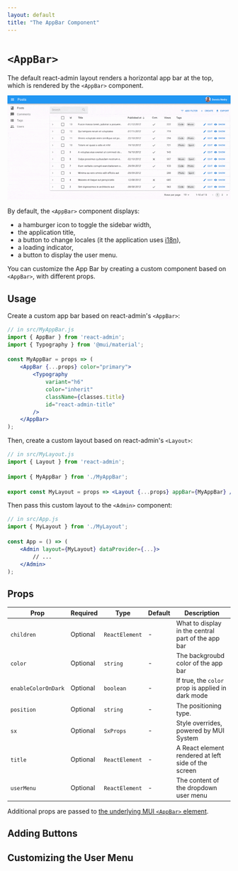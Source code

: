 ```yaml
---
layout: default
title: "The AppBar Component"
---
```


# `<AppBar>`

The default react-admin layout renders a horizontal app bar at the top, which is rendered by the `<AppBar>` component.

![standard layout](./img/layout-component.gif)

By default, the `<AppBar>` component displays:

- a hamburger icon to toggle the sidebar width,
- the application title,
- a button to change locales (it the application uses [i18n](./Translation.md)),
- a loading indicator,
- a button to display the user menu.

You can customize the App Bar by creating a custom component based on `<AppBar>`, with different props. 

## Usage

Create a custom app bar based on react-admin's `<AppBar>`:

```jsx
// in src/MyAppBar.js
import { AppBar } from 'react-admin';
import { Typography } from '@mui/material';

const MyAppBar = props => (
    <AppBar {...props} color="primary">
        <Typography
            variant="h6"
            color="inherit"
            className={classes.title}
            id="react-admin-title"
        />
    </AppBar>
);
```

Then, create a custom layout based on react-admin's `<Layout>`:

```jsx
// in src/MyLayout.js
import { Layout } from 'react-admin';

import { MyAppBar } from './MyAppBar';

export const MyLayout = props => <Layout {...props} appBar={MyAppBar} />;
```

Then pass this custom layout to the `<Admin>` component:

```jsx
// in src/App.js
import { MyLayout } from './MyLayout';

const App = () => (
    <Admin layout={MyLayout} dataProvider={...}>
        // ...
    </Admin>
);
```

## Props

| Prop                | Required | Type           | Default  | Description                                         |
| ------------------- | -------- | -------------- | -------- | --------------------------------------------------- |
| `children`          | Optional | `ReactElement` | -        | What to display in the central part of the app bar  |
| `color`             | Optional | `string`       | -        | The backgroubd color of the app bar                 |
| `enableColorOnDark` | Optional | `boolean`      | -        | If true, the `color` prop is applied in dark mode   |
| `position`          | Optional | `string`       | -        | The positioning type.                               |
| `sx`                | Optional | `SxProps`      | -        | Style overrides, powered by MUI System              |
| `title`             | Optional | `ReactElement` | -        | A React element rendered at left side of the screen |
| `userMenu`          | Optional | `ReactElement` | -        | The content of the dropdown user menu               |

Additional props are passed to [the underlying MUI `<AppBar>` element](https://mui.com/material-ui/api/app-bar/).

## Adding Buttons

## Customizing the User Menu